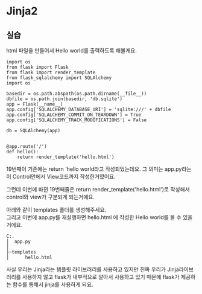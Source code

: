 # Jinja2

##  실습 

html 파일을 만들어서 Hello world를 출력하도록 해볼게요. 

```text
import os 
from flask import Flask
from flask import render_template 
from flask_sqlalchemy import SQLAlchemy
import os 

basedir = os.path.abspath(os.path.dirname(__file__))
dbfile = os.path.join(basedir, 'db.sqlite')
app = Flask(__name__)
app.config['SQLALCHEMY_DATABASE_URI'] = 'sqlite:///' + dbfile
app.config['SQLALCHEMY_COMMIT_ON_TEARDOWN'] = True
app.config['SQLALCHEMY_TRACK_MODIFICATIONS'] = False

db = SQLAlchemy(app)


@app.route('/')
def hello():
    return render_template('hello.html')
```

 19번째이 기존에는 return 'hello world라고 작성되었는데요. 그 의미는 app.py라는 이 Control안에서 View코드까지 작성한거였어요.

그런데 이번에 바뀐 19번째줄은 return render\_template\('hello.html'\)로 작성해서 control와 view가 구분되게 되는거에요. 

아래와 같이 templates 폴더를 생성해주세요.   
그리고 이번에 app.py를 재실행하면 hello.html 에 작성한 Hello world를 볼 수 있을 거에요.

```text
C:.
│  app.py
│
├─templates
│      hello.html
```

사실 우리는 Jinja라는 템플릿 라이브러리를 사용하고 있지만 진짜 우리가 Jinja라이브러리를 사용하지 않고 flask가 내부적으로 알아서 사용하고 있기 때문에 flask가 제공하는 함수를 통해서 jinja를 사용하게 되요. 


